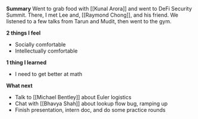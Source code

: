 **Summary**
Went to grab food with [[Kunal Arora]] and went to DeFi Security Summit. There, I met Lee and, [[Raymond Chong]], and his friend. We listened to a few talks from Tarun and Mudit, then went to the gym. 

**2 things I feel**
- Socially comfortable
- Intellectually comfortable

**1 thing I learned**
- I need to get better at math

**What next**
- Talk to [[Michael Bentley]] about Euler logistics
- Chat with [[Bhavya Shah]] about lookup flow bug, ramping up 
- Finish presentation, intern doc, and do some practice rounds